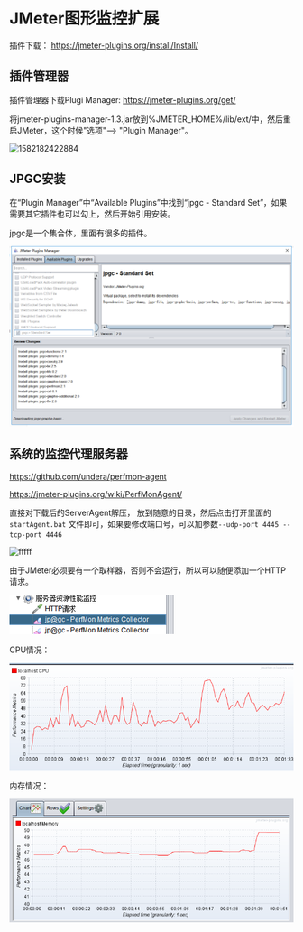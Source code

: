 # JMeter图形监控扩展

插件下载： https://jmeter-plugins.org/install/Install/

## 插件管理器

插件管理器下载Plugi Manager: https://jmeter-plugins.org/get/

将jmeter-plugins-manager-1.3.jar放到%JMETER_HOME%/lib/ext/中，然后重启JMeter，这个时候"选项"--> "Plugin Manager"。

![1582182422884](E:\2_STUDY\GitHubRepositories\00myGitHubRepository\FallenGodCoder.github.io\Jmeter\img\1582182422884.png)



## JPGC安装

在“Plugin Manager”中“Available Plugins”中找到“jpgc - Standard Set”，如果需要其它插件也可以勾上，然后开始引用安装。

jpgc是一个集合体，里面有很多的插件。

![1582184022941](.\img\1582184022941.png)

## 系统的监控代理服务器

https://github.com/undera/perfmon-agent

https://jmeter-plugins.org/wiki/PerfMonAgent/

直接对下载后的ServerAgent解压， 放到随意的目录，然后点击打开里面的`startAgent.bat` 文件即可，如果要修改端口号，可以加参数`--udp-port 4445 --tcp-port 4446` 

![fffff](E:\2_STUDY\GitHubRepositories\00myGitHubRepository\FallenGodCoder.github.io\Jmeter\img\20170204105439570.png)

由于JMeter必须要有一个取样器，否则不会运行，所以可以随便添加一个HTTP请求。

![1582188147276](.\img\1582188147276.png)

CPU情况：

![1582188162980](.\img\1582188162980.png)

内存情况：

![1582188181678](.\img\1582188181678.png)